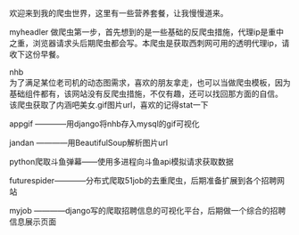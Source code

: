 欢迎来到我的爬虫世界，这里有一些营养套餐，让我慢慢道来。

myheadler
做爬虫第一步，首先想到的是一些基础的反爬虫措施，代理ip是重中之重，浏览器请求头后期爬虫都会写。本爬虫是获取西刺网可用的透明代理ip，请收下这份早餐。

nhb     
为了满足某位老司机的动态图需求，喜欢的朋友拿走，也可以当做爬虫模板，因为基础组件都有，该网站没有反爬虫措施，不仅有趣，还可以找回那方面的自信。
该爬虫获取了内涵吧美女.gif图片url，喜欢的记得stat一下


appgif  ————用django将nhb存入mysql的gif可视化

jandan  ————用BeautifulSoup解析图片url

python爬取斗鱼弹幕——使用多进程向斗鱼api模拟请求获取数据

futurespider————分布式爬取51job的去重爬虫，后期准备扩展到各个招聘网站

myjob   ————django写的爬取招聘信息的可视化平台，后期做一个综合的招聘信息展示页面
